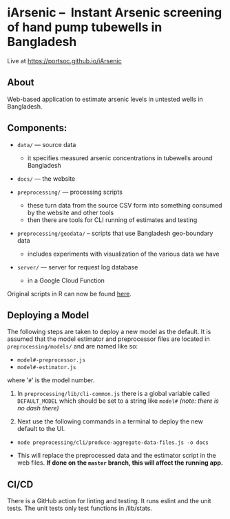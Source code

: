 # iArsenic –  Instant Arsenic screening of hand pump tubewells in Bangladesh

Live at https://portsoc.github.io/iArsenic

## About

Web-based application to estimate arsenic levels in untested wells in Bangladesh.

## Components:

* `data/` — source data
  * it specifies measured arsenic concentrations in tubewells around Bangladesh

* `docs/` — the website

* `preprocessing/` — processing scripts
  * these turn data from the source CSV form into something consumed by the website and other tools
  * then there are tools for CLI running of estimates and testing

* `preprocessing/geodata/` – scripts that use Bangladesh geo-boundary data
  * includes experiments with visualization of the various data we have

* `server/` — server for request log database
  * in a Google Cloud Function

Original scripts in R can now be found [here](https://github.com/portsoc/iArsenic/releases/tag/rscripts).

## Deploying a Model

The following steps are taken to deploy a new model as the default. It is assumed that the model estimator and preprocessor files are located in `preprocessing/models/` and are named like so:

* `model#-preprocessor.js`
* `model#-estimator.js`

where '`#`' is the model number.

1. In `preprocessing/lib/cli-common.js` there is a global variable called `DEFAULT_MODEL` which should be set to a string like `model#` _(note: there is no dash there)_

2. Next use the following commands in a terminal to deploy the new default to the UI.

  * `node preprocessing/cli/produce-aggregate-data-files.js -o docs`

  * This will replace the preprocessed data and the estimator script in the web files. **If done on the `master` branch, this will affect the running app.**

## CI/CD

There is a GitHub action for linting and testing. It runs eslint and the unit tests. The unit tests only test functions in /lib/stats.
